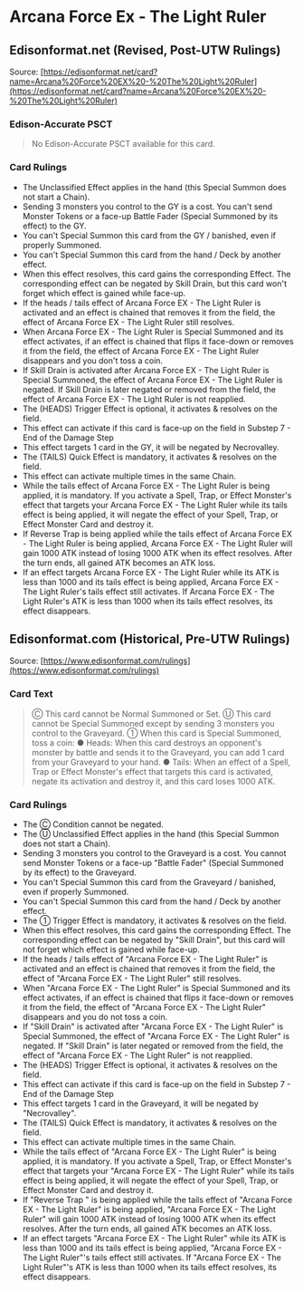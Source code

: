 # Arcana Force Ex - The Light Ruler

## Edisonformat.net (Revised, Post-UTW Rulings)

Source: [https://edisonformat.net/card?name=Arcana%20Force%20EX%20-%20The%20Light%20Ruler](https://edisonformat.net/card?name=Arcana%20Force%20EX%20-%20The%20Light%20Ruler)

### Edison-Accurate PSCT

> No Edison-Accurate PSCT available for this card.

### Card Rulings

*   The Unclassified Effect applies in the hand (this Special Summon does not start a Chain).
*   Sending 3 monsters you control to the GY is a cost. You can't send Monster Tokens or a face-up Battle Fader (Special Summoned by its effect) to the GY.
*   You can't Special Summon this card from the GY / banished, even if properly Summoned.
*   You can't Special Summon this card from the hand / Deck by another effect.
*   When this effect resolves, this card gains the corresponding Effect. The corresponding effect can be negated by Skill Drain, but this card won't forget which effect is gained while face-up.
*   If the heads / tails effect of Arcana Force EX - The Light Ruler is activated and an effect is chained that removes it from the field, the effect of Arcana Force EX - The Light Ruler still resolves.
*   When Arcana Force EX - The Light Ruler is Special Summoned and its effect activates, if an effect is chained that flips it face-down or removes it from the field, the effect of Arcana Force EX - The Light Ruler disappears and you don't toss a coin.
*   If Skill Drain is activated after Arcana Force EX - The Light Ruler is Special Summoned, the effect of Arcana Force EX - The Light Ruler is negated. If Skill Drain is later negated or removed from the field, the effect of Arcana Force EX - The Light Ruler is not reapplied.
*   The (HEADS) Trigger Effect is optional, it activates & resolves on the field.
*   This effect can activate if this card is face-up on the field in Substep 7 - End of the Damage Step
*   This effect targets 1 card in the GY, it will be negated by Necrovalley.
*   The (TAILS) Quick Effect is mandatory, it activates & resolves on the field.
*   This effect can activate multiple times in the same Chain.
*   While the tails effect of Arcana Force EX - The Light Ruler is being applied, it is mandatory. If you activate a Spell, Trap, or Effect Monster's effect that targets your Arcana Force EX - The Light Ruler while its tails effect is being applied, it will negate the effect of your Spell, Trap, or Effect Monster Card and destroy it.
*   If Reverse Trap is being applied while the tails effect of Arcana Force EX - The Light Ruler is being applied, Arcana Force EX - The Light Ruler will gain 1000 ATK instead of losing 1000 ATK when its effect resolves. After the turn ends, all gained ATK becomes an ATK loss.
*   If an effect targets Arcana Force EX - The Light Ruler while its ATK is less than 1000 and its tails effect is being applied, Arcana Force EX - The Light Ruler's tails effect still activates. If Arcana Force EX - The Light Ruler's ATK is less than 1000 when its tails effect resolves, its effect disappears.


## Edisonformat.com (Historical, Pre-UTW Rulings)

Source: [https://www.edisonformat.com/rulings](https://www.edisonformat.com/rulings)

### Card Text

> Ⓒ This card cannot be Normal Summoned or Set. Ⓤ This card cannot be Special Summoned except by sending 3 monsters you control to the Graveyard. ① When this card is Special Summoned, toss a coin: ● Heads: When this card destroys an opponent's monster by battle and sends it to the Graveyard, you can add 1 card from your Graveyard to your hand. ● Tails: When an effect of a Spell, Trap or Effect Monster's effect that targets this card is activated, negate its activation and destroy it, and this card loses 1000 ATK.

### Card Rulings

*   The Ⓒ Condition cannot be negated.
*   The Ⓤ Unclassified Effect applies in the hand (this Special Summon does not start a Chain).
*   Sending 3 monsters you control to the Graveyard is a cost. You cannot send Monster Tokens or a face-up "Battle Fader" (Special Summoned by its effect) to the Graveyard.
*   You can't Special Summon this card from the Graveyard / banished, even if properly Summoned.
*   You can't Special Summon this card from the hand / Deck by another effect.
*   The ① Trigger Effect is mandatory, it activates & resolves on the field.
*   When this effect resolves, this card gains the corresponding Effect. The corresponding effect can be negated by "Skill Drain", but this card will not forget which effect is gained while face-up.
*   If the heads / tails effect of "Arcana Force EX - The Light Ruler" is activated and an effect is chained that removes it from the field, the effect of "Arcana Force EX - The Light Ruler" still resolves.
*   When "Arcana Force EX - The Light Ruler" is Special Summoned and its effect activates, if an effect is chained that flips it face-down or removes it from the field, the effect of "Arcana Force EX - The Light Ruler" disappears and you do not toss a coin.
*   If "Skill Drain" is activated after "Arcana Force EX - The Light Ruler" is Special Summoned, the effect of "Arcana Force EX - The Light Ruler" is negated. If "Skill Drain" is later negated or removed from the field, the effect of "Arcana Force EX - The Light Ruler" is not reapplied.
*   The (HEADS) Trigger Effect is optional, it activates & resolves on the field.
*   This effect can activate if this card is face-up on the field in Substep 7 - End of the Damage Step
*   This effect targets 1 card in the Graveyard, it will be negated by "Necrovalley".
*   The (TAILS) Quick Effect is mandatory, it activates & resolves on the field.
*   This effect can activate multiple times in the same Chain.
*   While the tails effect of "Arcana Force EX - The Light Ruler" is being applied, it is mandatory. If you activate a Spell, Trap, or Effect Monster's effect that targets your "Arcana Force EX - The Light Ruler" while its tails effect is being applied, it will negate the effect of your Spell, Trap, or Effect Monster Card and destroy it.
*   If "Reverse Trap " is being applied while the tails effect of "Arcana Force EX - The Light Ruler" is being applied, "Arcana Force EX - The Light Ruler" will gain 1000 ATK instead of losing 1000 ATK when its effect resolves. After the turn ends, all gained ATK becomes an ATK loss.
*   If an effect targets "Arcana Force EX - The Light Ruler" while its ATK is less than 1000 and its tails effect is being applied, "Arcana Force EX - The Light Ruler"'s tails effect still activates. If "Arcana Force EX - The Light Ruler"'s ATK is less than 1000 when its tails effect resolves, its effect disappears.


